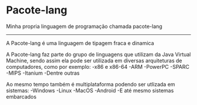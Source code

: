 # Pacote-lang
Minha propria linguagem de programação chamada pacote-lang

---

A Pacote-lang é uma linguagem de tipagem fraca e dinamica

A Pacote-lang faz parte do grupo de linguagens que utilizam da Java Virtual Machine, sendo assim ela pode ser utilizada em diversas arquiteturas de computadores, como por exemplo:
-x86 e x86-64
-ARM
-PowerPC
-SPARC
-MIPS
-Itanium
-Dentre outras

Ao mesmo tempo também é multiplataforma podendo ser utlizada em sistemas:
-Windows
-Linux
-MacOS
-Android
-E até mesmo sistemas embarcados
